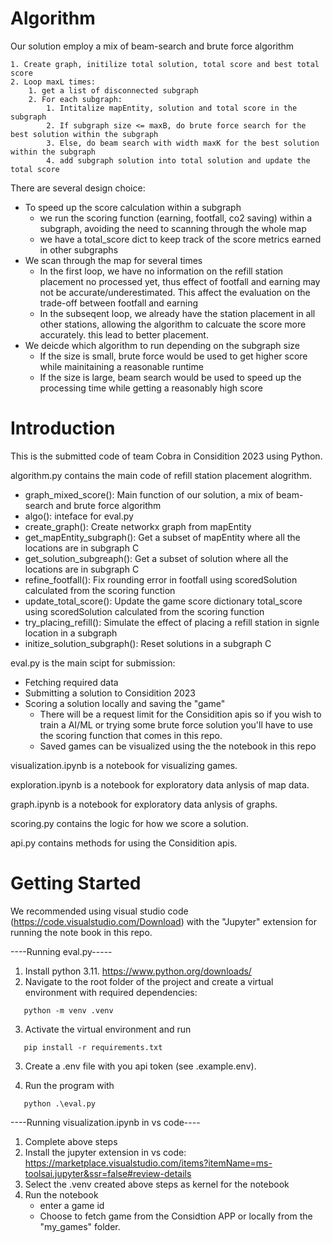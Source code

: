 # Algorithm
Our solution employ a mix of beam-search and brute force algorithm

    1. Create graph, initilize total solution, total score and best total score
    2. Loop maxL times: 
        1. get a list of disconnected subgraph
        2. For each subgraph:
            1. Intitalize mapEntity, solution and total score in the subgraph
            2. If subgraph size <= maxB, do brute force search for the best solution within the subgraph
            3. Else, do beam search with width maxK for the best solution within the subgraph
            4. add subgraph solution into total solution and update the total score 

There are several design choice:
- To speed up the score calculation within a subgraph
   - we run the scoring function (earning, footfall, co2 saving) within a subgraph, avoiding the need to scanning through the whole map
   - we have a total_score dict to keep track of the score metrics earned in other subgraphs
- We scan through the map for several times
   - In the first loop, we have no information on the refill station placement no processed yet, thus effect of footfall and earning may not be accurate/underestimated. This affect the evaluation on the trade-off between footfall and earning
   - In the subseqent loop, we already have the station placement in all other stations, allowing the algorithm to calcuate the score more accurately. this lead to better placement.
- We deicde which algorithm to run depending on the subgraph size
   - If the size is small, brute force would be used to get higher score while mainitaining a reasonable runtime
   - If the size is large, beam search would be used to speed up the processing time while getting a reasonably high score



# Introduction

This is the submitted code of team Cobra in Considition 2023 using Python.

algorithm.py contains the main code of refill station placement alogrithm.

- graph_mixed_score(): Main function of our solution, a mix of beam-search and brute force algorithm
- algo(): inteface for eval.py
- create_graph(): Create networkx graph from mapEntity
- get_mapEntity_subgraph(): Get a subset of mapEntity where all the locations are in subgraph C
- get_solution_subgreaph(): Get a subset of solution where all the locations are in subgraph C
- refine_footfall(): Fix rounding error in footfall using scoredSolution calculated from the scoring function
- update_total_score(): Update the game score dictionary total_score using scoredSolution calculated from the scoring function
- try_placing_refill(): Simulate the effect of placing a refill station in signle location in a subgraph
- initize_solution_subgraph(): Reset solutions in a subgraph C

eval.py is the main scipt for submission:

- Fetching required data
- Submitting a solution to Considition 2023
- Scoring a solution locally and saving the "game"
  - There will be a request limit for the Considition apis so if you wish to train a AI/ML or trying some brute force solution you'll have to use the scoring function that comes in this repo.
  - Saved games can be visualized using the the notebook in this repo

visualization.ipynb is a notebook for visualizing games.

exploration.ipynb is a notebook for exploratory data anlysis of map data.

graph.ipynb is a notebook for exploratory data anlysis of graphs.

scoring.py contains the logic for how we score a solution.

api.py contains methods for using the Considition apis.


# Getting Started

We recommended using visual studio code (https://code.visualstudio.com/Download) with the "Jupyter" extension for running the note book in this repo.

----Running eval.py-----

1. Install python 3.11. https://www.python.org/downloads/
2. Navigate to the root folder of the project and create a virtual environment with required dependencies:

```console
   python -m venv .venv
```

3. Activate the virtual environment and run

```console
   pip install -r requirements.txt
```

3. Create a .env file with you api token (see .example.env).

4. Run the program with

```console
   python .\eval.py
```

----Running visualization.ipynb in vs code----

1. Complete above steps
2. Install the jupyter extension in vs code: https://marketplace.visualstudio.com/items?itemName=ms-toolsai.jupyter&ssr=false#review-details
3. Select the .venv created above steps as kernel for the notebook
4. Run the notebook
   - enter a game id
   - Choose to fetch game from the Considtion APP or locally from the "my_games" folder.
